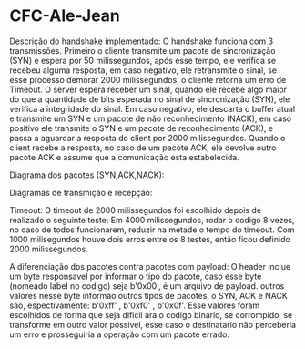 # CFC-Ale-Jean
Descrição do handshake implementado: 
	O handshake funciona com 3 transmissões.
	Primeiro o cliente transmite um pacote de sincronização (SYN) e espera por 50 milissegundos, após esse tempo, ele verifica se recebeu alguma resposta, em caso negativo, ele retransmite o sinal, se esse processo demorar 2000 milissegundos, o cliente retorna um erro de Timeout.
	O server espera receber um sinal, quando ele recebe algo maior do que a quantidade de bits esperada no sinal de sincronização (SYN), ele verifica a integridade do sinal. Em caso negativo, ele descarta o buffer atual e transmite um SYN e um pacote de não reconhecimento (NACK), em caso positivo ele transmite o SYN e um pacote de reconhecimento (ACK), e passa a aguardar a resposta do client por 2000 milissegundos.
    Quando o client recebe a resposta, no caso de um pacote ACK, ele devolve outro pacote ACK e assume que a comunicação esta estabelecida.

Diagrama dos pacotes (SYN,ACK,NACK):
    
Diagramas de transmição e recepção:

Timeout:
    O timeout de 2000 milissegundos foi escolhido depois de realizado o seguinte teste:
    Em 4000 milissegundos, rodar o codigo 8 vezes, no caso de todos funcionarem, reduzir na metade o tempo do timeout.
    Com 1000 milisegundos houve dois erros entre os 8 testes, então ficou definido 2000 milissegundos.

A diferenciação dos pacotes contra pacotes com payload:
    O header inclue um byte responsavel por informar o tipo do pacote, caso esse byte (nomeado label no codigo) seja b'0x00', é um arquivo de payload.
    outros valores nesse byte informão outros tipos de pacotes, o SYN, ACK e NACK são, espectivamente: b'0xff' , b'0xf0' , b'0x0f'.
    Esse valores foram escolhidos de forma que seja dificil ara o codigo binario, se corrompido, se transforme em outro valor possivel, esse caso o destinatario não perceberia um erro e prosseguiria a operação com um pacote errado.

